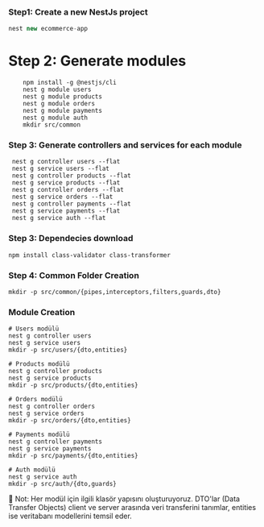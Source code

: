 ### Step1: Create a new NestJs project
```typescript
nest new ecommerce-app
```
# Step 2: Generate modules
```
    npm install -g @nestjs/cli
    nest g module users
    nest g module products
    nest g module orders
    nest g module payments
    nest g module auth
    mkdir src/common
```

### Step 3: Generate controllers and services for each module
```
 nest g controller users --flat
 nest g service users --flat
 nest g controller products --flat
 nest g service products --flat
 nest g controller orders --flat
 nest g service orders --flat
 nest g controller payments --flat
 nest g service payments --flat
 nest g service auth --flat
```

### Step 3: Dependecies download
```npm install class-validator class-transformer```

### Step 4: Common Folder Creation
```mkdir -p src/common/{pipes,interceptors,filters,guards,dto}```

### Module Creation
````
# Users modülü
nest g controller users
nest g service users
mkdir -p src/users/{dto,entities}

# Products modülü
nest g controller products
nest g service products
mkdir -p src/products/{dto,entities}

# Orders modülü
nest g controller orders
nest g service orders
mkdir -p src/orders/{dto,entities}

# Payments modülü
nest g controller payments
nest g service payments
mkdir -p src/payments/{dto,entities}

# Auth modülü
nest g service auth
mkdir -p src/auth/{dto,guards}
````
📝 Not: Her modül için ilgili klasör yapısını oluşturuyoruz. DTO'lar (Data Transfer Objects) client ve server arasında veri transferini tanımlar, entities ise veritabanı modellerini temsil eder.
